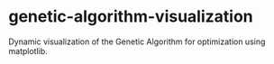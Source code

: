 # genetic-algorithm-visualization
Dynamic visualization of the Genetic Algorithm for optimization using matplotlib.
